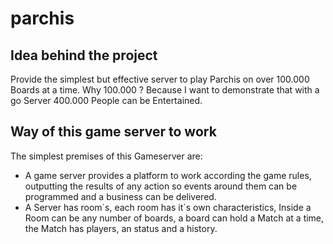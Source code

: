 # parchis

## Idea behind the project

Provide the simplest but effective server to play Parchis on over 100.000 Boards at a time. Why 100.000 ?
Because I want to demonstrate that with a go Server 400.000 People can be Entertained.

## Way of this game server to work

The simplest premises of this Gameserver are:
  * A game server provides a platform to work according the game rules, outputting the results of any action so events
  around them can be programmed and a business can be delivered.
  * A Server has room´s, each room has it´s own characteristics, Inside a Room can be any number of boards,
  a board can hold a Match at a time, the Match has players, an status and a history.

